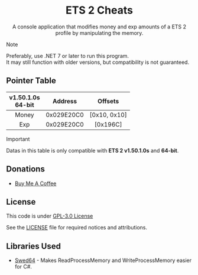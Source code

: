<h1 align="center">ETS 2 Cheats</h1>

<div align="center">

A console application that modifies money and exp amounts of a ETS 2 profile by manipulating the memory.
</div>

> [!NOTE]  
> Preferably, use .NET 7 or later to run this program.<br>
> It may still function with older versions, but compatibility is not guaranteed.

## Pointer Table
| v1.50.1.0s<br>64-bit  | **Address**  | **Offsets** |
| :-----: | :-----:    | :------:     |
| Money   | 0x029E20C0 | [0x10, 0x10] |
| Exp     | 0x029E20C0 | [0x196C]     |

> [!IMPORTANT]  
> Datas in this table is only compatible with **ETS 2 v1.50.1.0s** and **64-bit**.

## Donations
- [Buy Me A Coffee](https://www.buymeacoffee.com/despical)

## License
This code is under [GPL-3.0 License](http://www.gnu.org/licenses/gpl-3.0.html)

See the [LICENSE](https://github.com/Despical/CommandFramework/blob/main/LICENSE) file for required notices and attributions.

## Libraries Used
* [Swed64](https://github.com/Massivetwat/Swed64) - Makes ReadProcessMemory and WriteProcessMemory easier for C#.